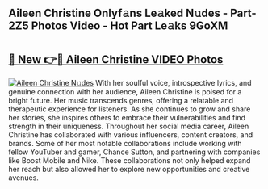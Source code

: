 ## Aileen Christine Onlyf𝚊ns Le𝚊ked N𝚞des - Part-2Z5 Photos Video - Hot Part Le𝚊ks 9GoXM

# <h2><a href="http://ab94374.deff.icu/?id=Aileen+Christine">🔗 New 👉🔴 Aileen Christine VIDEO Photos</a></h2>

[![Aileen Christine N𝚞des](https://i.imgur.com/rIISA9y.gif)](http://ab94374.deff.icu/?id=Aileen+Christine)
With her soulful voice, introspective lyrics, and genuine connection with her audience, Aileen Christine is poised for a bright future. Her music transcends genres, offering a relatable and therapeutic experience for listeners. As she continues to grow and share her stories, she inspires others to embrace their vulnerabilities and find strength in their uniqueness. Throughout her social media career, Aileen Christine has collaborated with various influencers, content creators, and brands. Some of her most notable collaborations include working with fellow YouTuber and gamer, Chance Sutton, and partnering with companies like Boost Mobile and Nike. These collaborations not only helped expand her reach but also allowed her to explore new opportunities and creative avenues.
